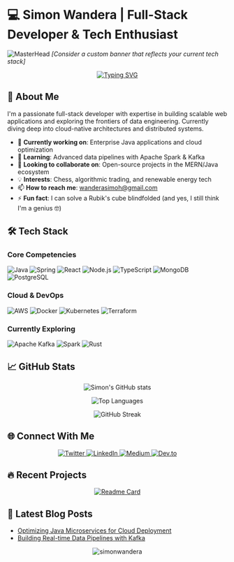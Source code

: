 # 💻 Simon Wandera | Full-Stack Developer & Tech Enthusiast

![MasterHead](https://github.com/simonwandera/simonwandera/assets/.../modern-banner.gif) *[Consider a custom banner that reflects your current tech stack]*

<p align="center">
  <a href="https://git.io/typing-svg"><img src="https://readme-typing-svg.demolab.com?font=Fira+Code&weight=500&size=22&pause=1000&color=22D3EE&center=true&vCenter=true&width=600&lines=Full-Stack+Developer;Cloud+Enthusiast;Data+Engineering+Explorer;Open-Source+Contributor;Problem+Solver" alt="Typing SVG" /></a>
</p>

## 🚀 About Me

I'm a passionate full-stack developer with expertise in building scalable web applications and exploring the frontiers of data engineering. Currently diving deep into cloud-native architectures and distributed systems.

- 🔭 **Currently working on**: Enterprise Java applications and cloud optimization
- 🌱 **Learning**: Advanced data pipelines with Apache Spark & Kafka
- 👯 **Looking to collaborate on**: Open-source projects in the MERN/Java ecosystem
- 💡 **Interests**: Chess, algorithmic trading, and renewable energy tech
- 📫 **How to reach me**: [wanderasimoh@gmail.com](mailto:wanderasimoh@gmail.com)
- ⚡ **Fun fact**: I can solve a Rubik's cube blindfolded (and yes, I still think I'm a genius 🤓)

## 🛠 Tech Stack

### Core Competencies
![Java](https://img.shields.io/badge/Java-ED8B00?style=for-the-badge&logo=openjdk&logoColor=white)
![Spring](https://img.shields.io/badge/Spring-6DB33F?style=for-the-badge&logo=spring&logoColor=white)
![React](https://img.shields.io/badge/React-20232A?style=for-the-badge&logo=react&logoColor=61DAFB)
![Node.js](https://img.shields.io/badge/Node.js-43853D?style=for-the-badge&logo=node.js&logoColor=white)
![TypeScript](https://img.shields.io/badge/TypeScript-007ACC?style=for-the-badge&logo=typescript&logoColor=white)
![MongoDB](https://img.shields.io/badge/MongoDB-4EA94B?style=for-the-badge&logo=mongodb&logoColor=white)
![PostgreSQL](https://img.shields.io/badge/PostgreSQL-316192?style=for-the-badge&logo=postgresql&logoColor=white)

### Cloud & DevOps
![AWS](https://img.shields.io/badge/AWS-%23FF9900.svg?style=for-the-badge&logo=amazon-aws&logoColor=white)
![Docker](https://img.shields.io/badge/Docker-2CA5E0?style=for-the-badge&logo=docker&logoColor=white)
![Kubernetes](https://img.shields.io/badge/kubernetes-%23326ce5.svg?style=for-the-badge&logo=kubernetes&logoColor=white)
![Terraform](https://img.shields.io/badge/Terraform-7B42BC?style=for-the-badge&logo=terraform&logoColor=white)

### Currently Exploring
![Apache Kafka](https://img.shields.io/badge/Apache_Kafka-231F20?style=for-the-badge&logo=apache-kafka&logoColor=white)
![Spark](https://img.shields.io/badge/Apache_Spark-FFFFFF?style=for-the-badge&logo=apachespark&logoColor=#E35A16)
![Rust](https://img.shields.io/badge/Rust-000000?style=for-the-badge&logo=rust&logoColor=white)

## 📈 GitHub Stats

<div align="center">
  
  ![Simon's GitHub stats](https://github-readme-stats.vercel.app/api?username=simonwandera&show_icons=true&theme=radical&count_private=true)
  
  ![Top Languages](https://github-readme-stats.vercel.app/api/top-langs/?username=simonwandera&layout=compact&theme=radical&hide=html,css)
  
  ![GitHub Streak](https://github-readme-streak-stats.herokuapp.com/?user=simonwandera&theme=radical)
  
</div>

## 🌐 Connect With Me

<p align="center">
  <a href="https://twitter.com/simonmuruka" target="_blank">
    <img src="https://img.shields.io/badge/Twitter-1DA1F2?style=for-the-badge&logo=twitter&logoColor=white" alt="Twitter"/>
  </a>
  <a href="https://linkedin.com/in/simon-wandera-b27b22215" target="_blank">
    <img src="https://img.shields.io/badge/LinkedIn-0077B5?style=for-the-badge&logo=linkedin&logoColor=white" alt="LinkedIn"/>
  </a>
  <a href="https://medium.com/@wanderasimoh" target="_blank">
    <img src="https://img.shields.io/badge/Medium-12100E?style=for-the-badge&logo=medium&logoColor=white" alt="Medium"/>
  </a>
  <a href="https://dev.to/simonwandera" target="_blank">
    <img src="https://img.shields.io/badge/dev.to-0A0A0A?style=for-the-badge&logo=dev.to&logoColor=white" alt="Dev.to"/>
  </a>
</p>

## 🔥 Recent Projects

<!-- Add your pinned repositories here or create a projects section -->

<div align="center">
  
  [![Readme Card](https://github-readme-stats.vercel.app/api/pin/?username=simonwandera&repo=your-repo-name&theme=radical)](https://github.com/simonwandera/your-repo-name)
  
</div>

## 📝 Latest Blog Posts

<!-- If you blog, add your recent posts here -->
- [Optimizing Java Microservices for Cloud Deployment](https://medium.com/@wanderasimoh/optimizing-java-microservices-xyz)
- [Building Real-time Data Pipelines with Kafka](https://dev.to/simonwandera/kafka-pipelines-xyz)

<p align="center">
  <img src="https://komarev.com/ghpvc/?username=simonwandera&label=Profile%20views&color=0e75b6&style=flat" alt="simonwandera" />
</p>
